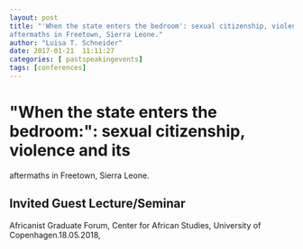 ```yaml
---
layout: post
title: "'When the state enters the bedroom': sexual citizenship, violence and its
aftermaths in Freetown, Sierra Leone."
author: "Luisa T. Schneider"
date: 2017-01-21  11:11:27
categories: [ pastspeakingevents]
tags: [conferences]
---
```

# \"When the state enters the bedroom:\": sexual citizenship, violence and its
aftermaths in Freetown, Sierra Leone.


## Invited Guest Lecture/Seminar
Africanist Graduate Forum, Center for African
Studies, University of Copenhagen.18.05.2018, 


